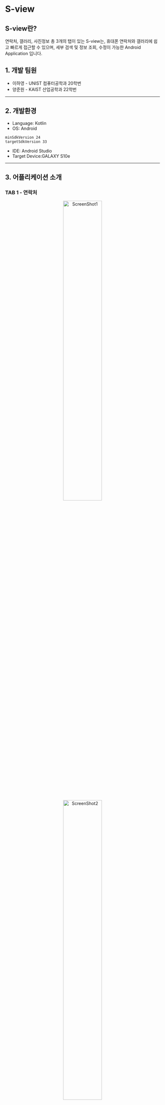 # S-view
## S-view란?
연락처, 갤러리, 사진정보 총 3개의 탭이 있는 S-view는, 휴대폰 연락처와 갤러리에 쉽고 빠르게 접근할 수 있으며, 세부 검색 및 정보 조회, 수정이 가능한 Android Application 입니다.

## 1. 개발 팀원

- 이하영 - UNIST 컴퓨터공학과 20학번
- 양준원 - KAIST 산업공학과 22학번
---
## 2. 개발환경

- Language: Kotlin
- OS: Android

```
minSdkVersion 24
targetSdkVersion 33
```

- IDE: Android Studio
- Target Device:GALAXY S10e

---

## 3. 어플리케이션 소개

### TAB 1 - 연락처

<p align="center" width="100%">
    <img src="https://github.com/lha0/madweek1/assets/78598160/ca99b033-d576-4aa9-8daf-e9b57b75e06f" alt="ScreenShot1" width="50%"/>
    <img src="https://github.com/lha0/madweek1/assets/78598160/bd2a5c63-4a4b-4b1e-8968-f77ae6c95dde" alt="ScreenShot2" width="50%"/>
</p>
    

***Major features***

> **보기 좋은 “연락처 추가 및 삭제 뷰어” 창**
> 
- 핸드폰 내부 연락처 정보 띄우기
- 연락처 추가하기
- 연락처 위젯 길게 클릭해 연락처 삭제하기
- 연락처 위젯 짧게 클릭 시 프로필 보기 & 전화 걸기 & 목록으로 돌아가기

---

***기술설명***

- **핸드폰 내부 연락처 정보 가져오기**
    - `ContactsContract API` 를 활용한 핸드폰 연락처 접근 및 서칭
    
- **연락처 목록**
    - `PhoneNumberAdapter`를 활용해 `ListView`에 연락처를 하나씩 띄우기
    
- **연락처 추가하기**
    - `Intent`를 활용해 연락처 추가
    
- **연락처 삭제하기**
    - 연락처 길게 클릭 시, `AlertDialog`를 활용해 연락처 삭제 팝업 메시지 호출 & 삭제하기
    
- **프로필 확인**
    - 연락처 짧게 클릭 시, `fragment transaction`을 활용해 Profile Fragment로 전환
    - 사진, 이름, 전화번호, ‘목록으로’, ‘전화걸기’
    
- **연락처로 전화걸기**
    - `Intent` 를 활용해 전화 다이얼로 연결

---

### TAB 2 - 갤러리

<p width="100%">
    <img src="https://github.com/lha0/madweek1/assets/78598160/ff80e028-380f-4683-8cd0-f0fc09afd877" alt="ScreenShot3" width="50%"/>
    <img src="https://github.com/lha0/madweek1/assets/78598160/c19d7225-29dd-4241-b148-507ed6ad432c" alt="ScreenShot4" width="50%"/>
</p>

***Major features***

> **깔끔한 기본 이미지 갤러리 뷰어**
> 
- 사진 뷰 전환 스위치 (Recycler 뷰 ↔ 그리드 뷰)
- 핸드폰 내부 이미지 폴더 접근(기본 갤러리 이용) 및 열기 플로팅 버튼
- 촬영 날짜 필터 검색 텍스트 입력창

---

***기술 설명***

- **핸드폰 이미지 접근하기**
    - `mediaStore API` 를 활용한 External Stroage 이미지 ID 접근 및 서칭
    - 글로벌 변수 리스트 (ImageIds, ImageList)를 활용한 사진 정보(URI, id 등) 저장
    
- **각 이미지 띄우기**
    - `ImageAdapter` 로 각 개별 이미지마다 ImageVIew을 만들어 위젯 띄우기
    - `Glide`를 통한 이미지 뷰 최적화
        - 각 개별 이미지 크기 100, 100으로 중앙 부분 잘라서 맞춰 화질 낮춰 빠르게 이미지 불러오기
    
- **플로팅 버튼(+)로 폴더 접근하기**
    - 갤러리 `Intent`를 활용한 이미지 파일 폴더 직접 접근 및 선택
    
- **촬영 날짜 필터 검색**
    - 각 이미지 촬영 날짜 (ImageList의 date)와 editText와의 일치 여부를 통한 필터 검색
    
- **사진 정보 탭 넘어가기**
    - ImageView 클릭 시 arguments로 `bundle` (Id, URI 등)을 넘겨주어 사진 세부 정보 탭으로 넘어가기

---

### TAB 3 - 사진 정보란

![readme5](https://github.com/lha0/madweek1/assets/78598160/cc248618-e5be-42e3-b1bb-75cdd049505b)

***Major features***

> **간결하게 사진 세부 정보 보여주고 수정하기**
> 
- 클릭한 사진의 제목, 날짜, 장소, 카메라 기종 보여주기
- 사진 높은 화질로 크게 보여주기
- 사진 제목 & 위치 클릭 시 내용 수정하기

---

***기술설명***

- **이미지 URI 형식 별 띄우기**
    - 이미지가 drawable 폴더 안에 있는 경우 Int형 주소로 띄우기
    - *imageview.`setImageResource(imageAdress)`*
    - 이미지가 external storage의 URI에 위치한 경우 String 주소를 parsing해 띄우기
    - `*val uri = Uri.parse(imageAdress_gal)*`
    - `*imageView.setImageURI(uri)*`

- **사진 정보 띄우기**
    - 사진 클릭 시 해당 사진의 id를 arguments로 넘겨받음
    - 넘겨받은 id에 해당하는 사진 정보로 각 Textview의 text 설정하기

- **사진 정보 수정하기**
    - 사진 제목 & 위치 클릭 시 해당 textview의 field, 현재 이미지의 ID 전달하기
    - 팝업 텍스트 입력 창에서 입력한 editText 대로 넘겨받은 이미지와 field에 해당하는 사진 정보 변경해서 글로벌 변수 리스트 imageList에 저장하기
